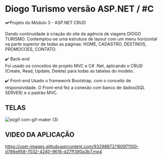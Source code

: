 # Diogo Turismo versão ASP.NET / #C
🛩️Projeto do Módulo 3 - ASP.NET CRUD

Dando continuidade à criação do site da agência de viagens DIOGO TURISMO. Contemplou-se uma estrutura de layout 
com um menu horizontal na parte superior de todas as páginas: HOME, CADASTRO, DESTINOS, PROMOCOES, CONTATO.

✔️ Back-end  
Foi usado os conceitos de projeto MVC e C# .Net, aplicando o CRUD (Create, Read, Update, Delete) para todas as tabelas do modelo.
 
✔️ Front-end 
Usado o framework Bootstrap, com o conceito de responsividade. O Front-end fez a conexão com banco de dados(SQL SERVER) e o padrão MVC.



## TELAS
![ezgif com-gif-maker (3)](https://user-images.githubusercontent.com/93298872/160970912-d7c785a9-920f-40ae-aaa9-8635e40f1ca0.gif)



## VIDEO DA APLICAÇÃO
https://user-images.githubusercontent.com/93298872/160971100-d786e958-7032-4240-9616-d27ff390a3b7.mp4
